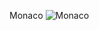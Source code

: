 Monaco
![Monaco](https://user-images.githubusercontent.com/109108536/184026799-33f66f1f-15b8-4968-bb38-704e1c9ff4c5.png)
